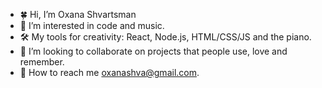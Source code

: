 - 🍀 Hi, I’m Oxana Shvartsman
- 👀 I’m interested in code and music.
- 🛠 My tools for creativity: React, Node.js, HTML/CSS/JS and the piano.
- 💞 I’m looking to collaborate on projects that people use, love and remember.
- 📧 How to reach me [oxanashva@gmail.com](mailto:oxanashva@gmail.com).

<!---
displaygreat/displaygreat is a ✨ special ✨ repository because its `README.md` (this file) appears on your GitHub profile.
You can click the Preview link to take a look at your changes.
--->
